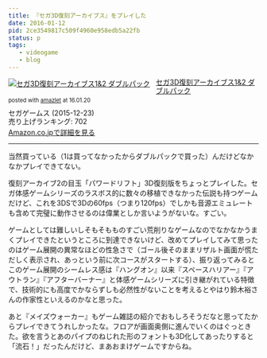 ```yaml
---
title: 『セガ3D復刻アーカイブス』をプレイした
date: 2016-01-12
pid: 2ce3549817c509f4960e958edb5a22fb
status: p
tags:
   - videogame
   - blog
---
```


<div class="amazlet-box" style="margin-bottom:0px;"><div class="amazlet-image" style="float:left;margin:0px 12px 1px 0px;"><a href="http://www.amazon.co.jp/exec/obidos/ASIN/B015XOOSQY/dotimpact-22/ref=nosim/" name="amazletlink" target="_blank"><img src="http://ecx.images-amazon.com/images/I/61g7T7Bzx3L._SL160_.jpg" alt="セガ3D復刻アーカイブス1&2 ダブルパック" style="border: none;" /></a></div><div class="amazlet-info" style="line-height:120%; margin-bottom: 10px"><div class="amazlet-name" style="margin-bottom:10px;line-height:120%"><a href="http://www.amazon.co.jp/exec/obidos/ASIN/B015XOOSQY/dotimpact-22/ref=nosim/" name="amazletlink" target="_blank">セガ3D復刻アーカイブス1&2 ダブルパック</a><div class="amazlet-powered-date" style="font-size:80%;margin-top:5px;line-height:120%">posted with <a href="http://www.amazlet.com/" title="amazlet" target="_blank">amazlet</a> at 16.01.20</div></div><div class="amazlet-detail">セガゲームス (2015-12-23)<br />売り上げランキング: 702<br /></div><div class="amazlet-sub-info" style="float: left;"><div class="amazlet-link" style="margin-top: 5px"><a href="http://www.amazon.co.jp/exec/obidos/ASIN/B015XOOSQY/dotimpact-22/ref=nosim/" name="amazletlink" target="_blank">Amazon.co.jpで詳細を見る</a></div></div></div><div class="amazlet-footer" style="clear: left"></div></div>

---- 

当然買っている（1は買ってなかったからダブルパックで買った）んだけどなかなかプレイできてない。

復刻アーカイブ2の目玉「パワードリフト」3D復刻版をちょっとプレイした。セガ体感ゲームシリーズのラスボス的に数々の移植できなかった伝説も持つゲームだけど、これを3DSで3Dの60fps（つまり120fps）でしかも音源エミュレートも含めて完璧に動作させるのは偉業としか言いようがないな。すごい。

ゲームとしては難しいしそもそもものすごい荒削りなゲームなのでなかなかうまくプレイできたというところに到達できないけど、改めてプレイしてみて思ったのはゲーム展開の異常なほどの性急さで（ゴール後そのままリザルト画面が慌ただしく表示され、あっという前に次コースがスタートする）、振り返ってみるとこのゲーム展開のシームレス感は『ハングオン』以来『スペースハリアー』『アウトラン』『アフターバーナー』と体感ゲームシリーズに引き継がれている特徴で、技術的にも高度でかならずしも必然性がないことを考えるとやはり鈴木裕さんの作家性といえるのかなと思った。

あと『メイズウォーカー』もゲーム雑誌の紹介でおもしろそうだなと思ってたからプレイできてうれしかったな。フロアが画面奥側に進んでいくのはぐっときた。欲を言うとあのパイプのねじれた形のフォントも3D化してあったりすると「流石！」だったんだけど、まあおまけゲームですからね。